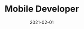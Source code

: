 ---
date: '2021-02-01'
title: 'Mobile Developer'
company: 'DRO Health'
range: 'Feb 2021 - Sept 2021'
url: 'https://drohealth.com/'
---